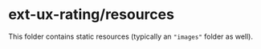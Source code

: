 # ext-ux-rating/resources

This folder contains static resources (typically an `"images"` folder as well).
